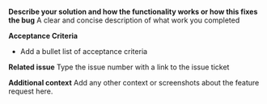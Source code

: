 **Describe your solution and how the functionality works or how this fixes the bug**
A clear and concise description of what work you completed

**Acceptance Criteria**
- Add a bullet list of acceptance criteria

**Related issue**
Type the issue number with a link to the issue ticket

**Additional context**
Add any other context or screenshots about the feature request here.
